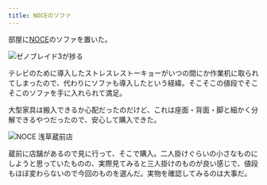 ```yaml
---
title: NOCEのソファ
---
```

部屋に[NOCE](https://www.noce.co.jp/)のソファを置いた。

![](https://lh4.googleusercontent.com/fDij5fYyfZAcfJVTBkF2TXPBr6BLNyB8zK2AsbolXYIk933LohjP9ffzOpcHxJ6n-ICWBji9BS2won2-Tq9arWxjUI0EVOYTcblQgLnHRUiIvmBReP8mNq0-PGYFOjAYzb-L2KcxPO4sFjix8R-ofFCSsomJXESOPal4Gqmwe1A3xDP8ghDnHZmlM73fDg "ゼノブレイド3が捗る")

テレビのために導入したストレスレストーキョーがいつの間にか作業机に取られてしまったので、代わりにソファも導入したという経緯。そこそこの値段でそこそこのソファを手に入れられて満足。

大型家具は搬入できるか心配だったのだけど、これは座面・背面・脚と細かく分解できるやつだったので、安心して購入できた。

![](https://lh3.googleusercontent.com/Pbxt4UC8RztHNXl_qrUUKOU69eTzDouGFmvbkLggmjITDbPdVXaRq5EWhDBYNnC7VPCtOgqMRqywAoVtPjZqz0BBikWCvWuvaaRaQcr0BnM-dcXP9OD_MOslLTn58k-6ASYJ6-5peQw1CkhiJpquIyjzsuhtm6g0BdL2OAGc-5xolrt1AbOkSyUIK1CssA "NOCE 浅草蔵前店")

蔵前に店舗があるので見に行って、そこで購入。二人掛けぐらいの小さなものにしようと思っていたものの、実際見てみると三人掛けのものが良い感じで、値段もほぼ変わらないので今回のものを選んだ。実物を確認してみるのは大事だ。
